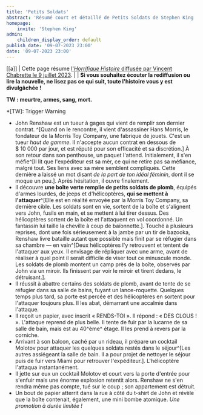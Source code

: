 ```yaml
---
title: 'Petits Soldats'
abstract: 'Résumé court et détaillé de Petits Soldats de Stephen King !'
homepage:
    invite: 'Stephen King'
admin:
    children_display_order: default
publish_date: '09-07-2023 23:00'
date: '09-07-2023 23:00'
---
```


[[a]]
| Cette page résume [l'_Horrifique Histoire_ diffusée par Vincent Chabrette le 9 juillet 2023](https://www.twitch.tv/videos/1867694125?t=01h50m01s).
|
| **Si vous souhaitez écouter la rediffusion ou lire la nouvelle, ne lisez pas ce qui suit, toute l'histoire vous y est divulgâchée !**

**TW : meurtre, armes, sang, mort.**

*[TW]: Trigger Warning

- John Renshaw est un tueur à gages qui vient de remplir son dernier contrat. ^[Quand on le rencontre, il vient d'assassiner Hans Morris, le fondateur de la Morris Toy Company, une fabrique de jouets. C'est un tueur _haut de gamme_. Il n'accepte aucun contrat en dessous de $ 10 000 par jour, et est réputé pour son efficacité et sa discrétion.] À son retour dans son penthouse, un paquet l'attend. Initialement, il s'en méfie^[Il lit que l'expéditeur est sa mèr, ce qui ne retire pas sa méfiance, malgré tout. Ses liens avec sa mère semblent compliqués. Cette dernière a laissé un mot disant _de la part de ton idéal féminin_, dont il se moque un peu.]. Après hésitation, il ouvre finalement.
- Il découvre **une boîte verte remplie de petits soldats de plomb**, équipés d'armes lourdes, de jeeps et d'hélicoptères, **qui se mettent à l'attaquer**^[Elle est en réalité envoyée par la Morris Toy Company, sa dernière cible. Les soldats sont en vie, sortent de la boîte et s'alignent vers John, fusils en main, et se mettent à lui tirer dessus. Des hélicoptères sortent de la boîte et l'attaquent en vol coordonné. Un fantassin lui taille la cheville à coup de baïonnette.]. Touché à plusieurs reprises, dont une fois sérieusement à la jambe par un tir de bazooka, Renshaw livre bataille autant que possible mais finit par se réfugier dans sa chambre  — en vain^[Deux hélicoptères l'y retrouvent et tentent de l'attaquer aux yeux. Il envisage de répliquer avec une arme, avant de réaliser à quel point il serait difficile de viser tout ce minuscule monde. Les soldats de plomb montent un camp près de la boîte, observés par John via un miroir. Ils finissent par voir le miroir et tirent dedans, le détruisant.].
- Il réussit à abattre certains des soldats de plomb, avant de tente de se réfugier dans sa salle de bains, fuyant un lance-roquette. Quelques temps plus tard, sa porte est percée et des hélicoptères en sortent pour l'attaquer toujours plus. Il les abat, démarrant une accalmie dans l'attaque.
- Il reçoit un papier, avec inscrit « RENDS-TOI ». Il répond : « DES CLOUS ! ». L'attaque reprend de plus belle. Il tente de fuir par la lucarne de sa salle de bain, mais est au 40^ème^ étage. Il les prend à revers par la corniche.
- Arrivant à son balcon, caché par un rideau, il prépare un cocktail Molotov pour attaquer les quelques soldats restés dans le séjour^[Les autres assiégeant la salle de bain. Il a pour projet de nettoyer le séjour puis de fuir vers Miami pour retrouver l'expéditeur.]. L'hélicoptère l'attaqua instantanément.
- Il jette sur eux un cocktail Molotov et court vers la porte d'entrée pour s'enfuir mais une énorme explosion retentit alors. Renshaw ne s'en rendra même pas compte, tué sur le coup ; son appartement est détruit.
- Un bout de papier atterrit dans la rue à côté du t-shirt de John et révèle que la boîte contenait, également, une mini bombe atomique. _Une promotion à durée limitée !_